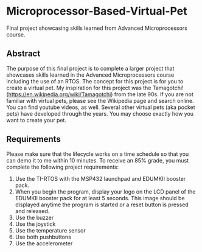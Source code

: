 # Microprocessor-Based-Virtual-Pet
Final project showcasing skills learned from Advanced Microprocessors course.

## Abstract
The purpose of this final project is to complete a larger project that showcases skills learned in the Advanced Microprocessors course including the use of an RTOS.
The concept for this project is for you to create a virtual pet. My inspiration for this project was
the Tamagotchi! (https://en.wikipedia.org/wiki/Tamagotchi) from the late 90s. If you are not
familiar with virtual pets, please see the Wikipedia page and search online. You can find
youtube videos, as well. Several other virtual pets (aka pocket pets) have developed through
the years. You may choose exactly how you want to create your pet.

## Requirements
Please make sure that the lifecycle works on a time schedule so that you can demo it to me
within 10 minutes. To receive an 85% grade, you must complete the following project
requirements:
1. Use the TI-RTOS with the MSP432 launchpad and EDUMKII booster pack.
2. When you begin the program, display your logo on the LCD panel of the EDUMKII
booster pack for at least 5 seconds. This image should be displayed anytime the
program is started or a reset button is pressed and released.
3. Use the buzzer
4. Use the joystick
5. Use the temperature sensor
6. Use both pushbuttons
7. Use the accelerometer
